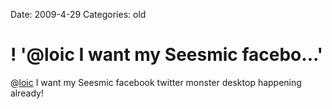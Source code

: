 Date: 2009-4-29
Categories: old

# ! '@loic I want my Seesmic facebo...'

@<a href="http://twitter.com/loic">loic</a> I want my Seesmic facebook twitter monster desktop happening already!
